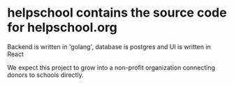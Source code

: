 # helpschool contains the source code for helpschool.org
Backend is written in 'golang', database is postgres and 
UI is written in React 

We expect this project to grow into a non-profit organization connecting donors to schools directly.

